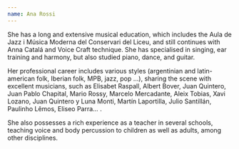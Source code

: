 ```yaml
---
name: Ana Rossi
---
```


She has a long and extensive musical education, which includes the Aula de Jazz i Música Moderna del Conservari del Liceu, and still continues with Anna Catalá and Voice Craft technique. She has specialised in singing, ear training and harmony, but also studied piano, dance, and guitar.

Her professional career includes various styles (argentinian and latin-american folk, Iberian folk, MPB, jazz, pop …), sharing the scene with excellent musicians, such as Elisabet Raspall, Albert Bover, Juan Quintero, Juan Pablo Chapital, Mario Rossy, Marcelo Mercadante, Aleix Tobias, Xavi Lozano, Juan Quintero y Luna Monti, Martín Laportilla, Julio Santillán, Paulinho Lêmos, Eliseo Parra… .

She also possesses a rich experience as a teacher in several schools, teaching voice and body percussion to children as well as adults, among other disciplines.
